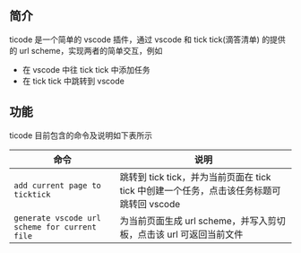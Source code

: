 ## 简介

ticode 是一个简单的 vscode 插件，通过 vscode 和 tick tick(滴答清单) 的提供的 url scheme，实现两者的简单交互，例如

-   在 vscode 中往 tick tick 中添加任务
-   在 tick tick 中跳转到 vscode

## 功能

ticode 目前包含的命令及说明如下表所示

| 命令                                          | 说明                                                                                     |
| --------------------------------------------- | ---------------------------------------------------------------------------------------- |
| `add current page to ticktick`                | 跳转到 tick tick，并为当前页面在 tick tick 中创建一个任务，点击该任务标题可跳转回 vscode |
| `generate vscode url scheme for current file` | 为当前页面生成 url scheme，并写入剪切板，点击该 url 可返回当前文件                       |
